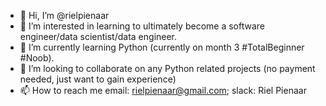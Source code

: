 - 👋 Hi, I’m @rielpienaar
- 👀 I’m interested in learning to ultimately become a software engineer/data scientist/data engineer.
- 🌱 I’m currently learning Python (currently on month 3 #TotalBeginner #Noob).
- 💞️ I’m looking to collaborate on any Python related projects (no payment needed, just want to gain experience)
- 📫 How to reach me email: rielpienaar@gmail.com; slack: Riel Pienaar

<!---
rielpienaar/rielpienaar is a ✨ special ✨ repository because its `README.md` (this file) appears on your GitHub profile.
You can click the Preview link to take a look at your changes.
--->
